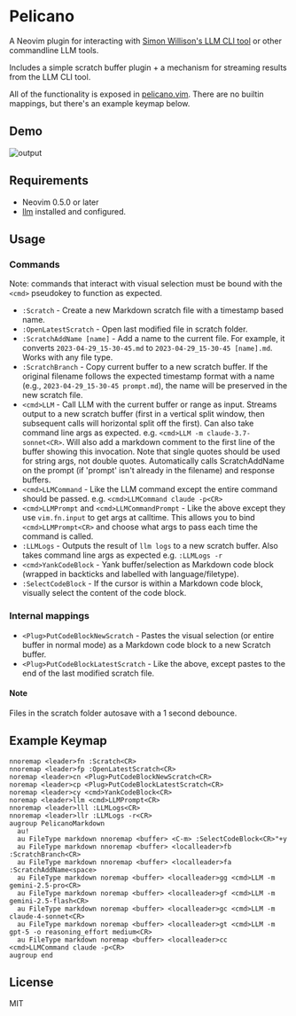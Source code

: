 # Pelicano

A Neovim plugin for interacting with [Simon Willison's LLM CLI tool](https://github.com/simonw/llm) or other commandline LLM tools.

Includes a simple scratch buffer plugin + a mechanism for streaming results from the LLM CLI tool.

All of the functionality is exposed in [pelicano.vim](https://github.com/kawpuh/pelicano/blob/master/plugin/pelicano.vim). There are no builtin mappings, but there's an example keymap below.

## Demo

![output](https://github.com/user-attachments/assets/8878ebec-9c11-495b-9939-98d0a4a3bea2)

## Requirements

- Neovim 0.5.0 or later
- [llm](https://github.com/simonw/llm) installed and configured.

## Usage

### Commands

Note: commands that interact with visual selection must be bound with the `<cmd>` pseudokey to function as expected.

- `:Scratch` - Create a new Markdown scratch file with a timestamp based name.
- `:OpenLatestScratch` - Open last modified file in scratch folder.
- `:ScratchAddName [name]` - Add a name to the current file. For example, it converts `2023-04-29_15-30-45.md` to `2023-04-29_15-30-45 [name].md`. Works with any file type.
- `:ScratchBranch` - Copy current buffer to a new scratch buffer. If the original filename follows the expected timestamp format with a name (e.g., `2023-04-29_15-30-45 prompt.md`), the name will be preserved in the new scratch file.
- `<cmd>LLM` - Call LLM with the current buffer or range as input. Streams output to a new scratch buffer (first in a vertical split window, then subsequent calls will horizontal split off the first). Can also take command line args as expected. e.g. `<cmd>LLM -m claude-3.7-sonnet<CR>`. Will also add a markdown comment to the first line of the buffer showing this invocation. Note that single quotes should be used for string args, not double quotes. Automatically calls ScratchAddName on the prompt (if 'prompt' isn't already in the filename) and response buffers.
- `<cmd>LLMCommand` - Like the LLM command except the entire command should be passed. e.g. `<cmd>LLMCommand claude -p<CR>`
- `<cmd>LLMPrompt` and `<cmd>LLMCommandPrompt` - Like the above except they use `vim.fn.input` to get args at calltime. This allows you to bind `<cmd>LLMPrompt<CR>` and choose what args to pass each time the command is called.
- `:LLMLogs` - Outputs the result of `llm logs` to a new scratch buffer. Also takes command line args as expected e.g. `:LLMLogs -r`
- `<cmd>YankCodeBlock` - Yank buffer/selection as Markdown code block (wrapped in backticks and labelled with language/filetype).
- `:SelectCodeBlock` - If the cursor is within a Markdown code block, visually select the content of the code block.

### Internal mappings
- `<Plug>PutCodeBlockNewScratch` - Pastes the visual selection (or entire buffer in normal mode) as a Markdown code block to a new Scratch buffer.
- `<Plug>PutCodeBlockLatestScratch` - Like the above, except pastes to the end of the last modified scratch file.

#### Note

Files in the scratch folder autosave with a 1 second debounce.

## Example Keymap

```vim
nnoremap <leader>fn :Scratch<CR>
nnoremap <leader>fp :OpenLatestScratch<CR>
noremap <leader>cn <Plug>PutCodeBlockNewScratch<CR>
noremap <leader>cp <Plug>PutCodeBlockLatestScratch<CR>
noremap <leader>cy <cmd>YankCodeBlock<CR>
noremap <leader>llm <cmd>LLMPrompt<CR>
nnoremap <leader>lll :LLMLogs<CR>
nnoremap <leader>llr :LLMLogs -r<CR>
augroup PelicanoMarkdown
  au!
  au FileType markdown nnoremap <buffer> <C-m> :SelectCodeBlock<CR>"+y
  au FileType markdown nnoremap <buffer> <localleader>fb :ScratchBranch<CR>
  au FileType markdown nnoremap <buffer> <localleader>fa :ScratchAddName<space>
  au FileType markdown noremap <buffer> <localleader>gg <cmd>LLM -m gemini-2.5-pro<CR>
  au FileType markdown noremap <buffer> <localleader>gf <cmd>LLM -m gemini-2.5-flash<CR>
  au FileType markdown noremap <buffer> <localleader>gc <cmd>LLM -m claude-4-sonnet<CR>
  au FileType markdown noremap <buffer> <localleader>gt <cmd>LLM -m gpt-5 -o reasoning_effort medium<CR>
  au FileType markdown noremap <buffer> <localleader>cc <cmd>LLMCommand claude -p<CR>
augroup end
```

## License

MIT

